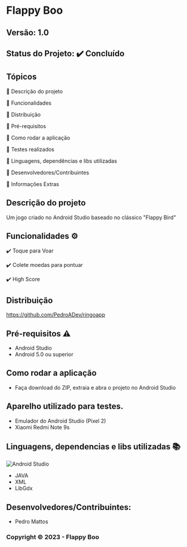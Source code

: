 # Flappy Boo
## Versão: 1.0 
## Status do Projeto: ✔️ Concluído

## Tópicos
🔹 Descrição do projeto 

🔹 Funcionalidades

🔹 Distribuição

🔹 Pré-requisitos

🔹 Como rodar a aplicação

🔹 Testes realizados

🔹 Linguagens, dependências e libs utilizadas

🔹 Desenvolvedores/Contribuintes

🔹 Informações Extras


## Descrição do projeto
Um jogo criado no Android Studio baseado no clássico "Flappy Bird"

## Funcionalidades ⚙️
✔️ Toque para Voar

✔️ Colete moedas para pontuar

✔️ High Score

## Distribuição
https://github.com/PedroADev/ringoapp

## Pré-requisitos ⚠️    
- Android Studio
- Android 5.0 ou superior 

## Como rodar a aplicação 
- Faça download do ZIP, extraia e abra o projeto no Android Studio

## Aparelho utilizado para testes.
- Emulador do Android Studio (Pixel 2)
- Xiaomi Redmi Note 9s

## Linguagens, dependencias e libs utilizadas 📚
![Android Studio](https://img.shields.io/badge/Android-3DDC84?style=for-the-badge&logo=android&logoColor=white)

- JAVA
- XML
- LibGdx

## Desenvolvedores/Contribuintes:
- Pedro Mattos

### Copyright ©️ 2023 - Flappy Boo
